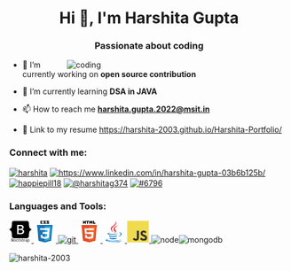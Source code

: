 
<h1 align="center">Hi 🍁, I'm Harshita Gupta</h1>
<h3 align="center">Passionate about coding</h3>

<img align="right" alt="coding" width="400" src="https://cdn.dribbble.com/users/17707/screenshots/2413754/rrr.gif">

- 🔭 I’m currently working on **open source contribution**

- 🌱 I’m currently learning **DSA in JAVA**

- 📫 How to reach me **harshita.gupta.2022@msit.in**

- 📌 Link to my resume https://harshita-2003.github.io/Harshita-Portfolio/

<h3 align="left">Connect with me:</h3>
<p align="left">
<a href="https://twitter.com/harshita" target="blank"><img align="center" src="https://raw.githubusercontent.com/rahuldkjain/github-profile-readme-generator/master/src/images/icons/Social/twitter.svg" alt="harshita" height="30" width="40" /></a>
<a href="https://www.linkedin.com/in/harshita-gupta-03b6b125b/" target="blank"><img align="center" src="https://raw.githubusercontent.com/rahuldkjain/github-profile-readme-generator/master/src/images/icons/Social/linked-in-alt.svg" alt="https://www.linkedin.com/in/harshita-gupta-03b6b125b/" height="30" width="40" /></a>
<a href="https://instagram.com/happiepill18" target="blank"><img align="center" src="https://raw.githubusercontent.com/rahuldkjain/github-profile-readme-generator/master/src/images/icons/Social/instagram.svg" alt="happiepill18" height="30" width="40" /></a>
<a href="https://www.hackerrank.com/@harshitag374" target="blank"><img align="center" src="https://raw.githubusercontent.com/rahuldkjain/github-profile-readme-generator/master/src/images/icons/Social/hackerrank.svg" alt="@harshitag374" height="30" width="40" /></a>
<a href="https://discord.gg/#6796" target="blank"><img align="center" src="https://raw.githubusercontent.com/rahuldkjain/github-profile-readme-generator/master/src/images/icons/Social/discord.svg" alt="#6796" height="30" width="40" /></a>
</p>

<h3 align="left">Languages and Tools:</h3>
<p align="left"> <a href="https://getbootstrap.com" target="_blank" rel="noreferrer"> <img src="https://raw.githubusercontent.com/devicons/devicon/master/icons/bootstrap/bootstrap-plain-wordmark.svg" alt="bootstrap" width="40" height="40"/> </a> <a href="https://www.w3schools.com/css/" target="_blank" rel="noreferrer"> <img src="https://raw.githubusercontent.com/devicons/devicon/master/icons/css3/css3-original-wordmark.svg" alt="css3" width="40" height="40"/> </a> <a href="https://git-scm.com/" target="_blank" rel="noreferrer"> <img src="https://www.vectorlogo.zone/logos/git-scm/git-scm-icon.svg" alt="git" width="40" height="40"/> </a> <a href="https://www.w3.org/html/" target="_blank" rel="noreferrer"> <img src="https://raw.githubusercontent.com/devicons/devicon/master/icons/html5/html5-original-wordmark.svg" alt="html5" width="40" height="40"/> </a> <a href="https://www.java.com" target="_blank" rel="noreferrer"> <img src="https://raw.githubusercontent.com/devicons/devicon/master/icons/java/java-original.svg" alt="java" width="40" height="40"/> </a> <a href="https://developer.mozilla.org/en-US/docs/Web/JavaScript" target="_blank" rel="noreferrer"> <img src="https://raw.githubusercontent.com/devicons/devicon/master/icons/javascript/javascript-original.svg" alt="javascript" width="40" height="40"/> </a> <a><img src="https://cdn.jsdelivr.net/gh/devicons/devicon/icons/nodejs/nodejs-original-wordmark.svg" alt="node" width="40" height="40"/></a><a><img src="https://cdn.jsdelivr.net/gh/devicons/devicon/icons/mongodb/mongodb-original-wordmark.svg" alt="mongodb" width="40" height="40"/></a> </p>

<!-- <p><img align="left" src="https://github-readme-stats.vercel.app/api/top-langs?username=harshita-2003&show_icons=true&locale=en&layout=compact" alt="harshita-2003" /></p>

<p>&nbsp;<img align="center" src="https://github-readme-stats.vercel.app/api?username=harshita-2003&show_icons=true&locale=en" alt="harshita-2003" /></p> -->

<p><img align="center" src="https://github-readme-streak-stats.herokuapp.com/?user=harshita-2003&" alt="harshita-2003" /></p>

